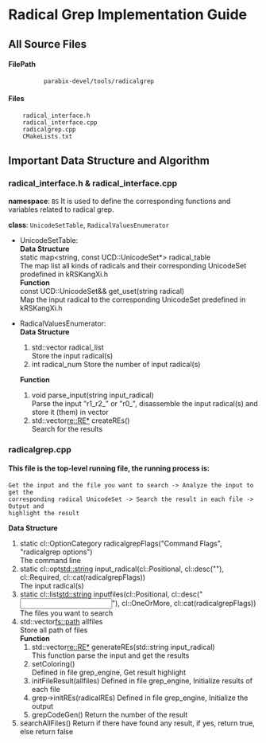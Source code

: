 # Radical Grep Implementation Guide
## All Source Files
#### FilePath
              parabix-devel/tools/radicalgrep
#### Files
		radical_interface.h
		radical_interface.cpp
		radicalgrep.cpp
		CMakeLists.txt
## Important Data Structure and Algorithm
### radical_interface.h & radical_interface.cpp
**namespace**:  `BS`
It is used to define the corresponding functions and variables related to radical grep.


**class**:  `UnicodeSetTable`, `RadicalValuesEnumerator`


* UnicodeSetTable:   
**Data Structure**   
static map<string, const UCD::UnicodeSet*> radical_table  
The map list all kinds of radicals and their corresponding UnicodeSet prodefined in kRSKangXi.h  
 **Function**  
const UCD::UnicodeSet&& get_uset(string radical)   
Map the input radical to the corresponding UnicodeSet predefined in kRSKangXi.h
 
* RadicalValuesEnumerator:  
**Data Structure**  
  1. std::vector<string> radical_list    
   Store the input radical(s)  
   2. int radical_num 
  Store the number of input radical(s)  

	**Function**  
    1.   void parse_input(string input_radical)  
    Parse the input "r1_r2_" or "r0_", disassemble the input radical(s) and store it (them) in vector  
    2. std::vector<re::RE*> createREs()  
    Search for the results

### radicalgrep.cpp  

#### This file is the top-level running file, the running process is:  
    Get the input and the file you want to search -> Analyze the input to get the
    corresponding radical UnicodeSet -> Search the result in each file -> Output and
    highlight the result     

**Data Structure**  
1. static cl::OptionCategory radicalgrepFlags("Command Flags", "radicalgrep options")  
The command line  
2. static cl::opt<std::string> input_radical(cl::Positional, cl::desc("<Radical Index>"), cl::Required, cl::cat(radicalgrepFlags))  
The input  radical(s)  
3. static cl::list<std::string> inputfiles(cl::Positional, cl::desc("<Input File>"), cl::OneOrMore, cl::cat(radicalgrepFlags))  
The files you want to search   
4. std::vector<fs::path> allfiles  
Store all path of files  
  **Function**  
   1. std::vector<re::RE*> generateREs(std::string input_radical)  
   This function parse the input and get the results  
   2. setColoring()  
   Defined in file grep_engine, Get result highlight  
    3. initFileResult(allfiles) 
   Defined in file grep_engine, Initialize results of each file  
   4. grep->initREs(radicalREs) 
  Defined in file grep_engine, Initialize the output  
   5. grepCodeGen() 
   Return the number of the result  
  6. searchAllFiles()
   Return if there have found any result, if yes, return true, else return false  
